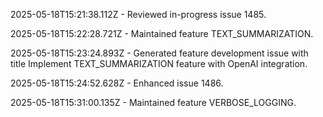 2025-05-18T15:21:38.112Z - Reviewed in-progress issue 1485.

2025-05-18T15:22:28.721Z - Maintained feature TEXT_SUMMARIZATION.

2025-05-18T15:23:24.893Z - Generated feature development issue with title Implement TEXT_SUMMARIZATION feature with OpenAI integration.

2025-05-18T15:24:52.628Z - Enhanced issue 1486.

2025-05-18T15:31:00.135Z - Maintained feature VERBOSE_LOGGING.

